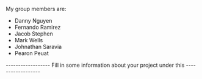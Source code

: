 My group members are:
- Danny Nguyen
- Fernando Ramirez
- Jacob Stephen
- Mark Wells
- Johnathan Saravia 
- Pearon Peuat


------------------ Fill in some information about your project under this ------------------
